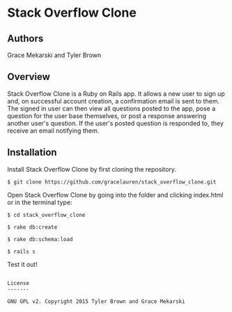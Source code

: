 Stack Overflow Clone
==============

Authors
------------
Grace Mekarski and Tyler Brown


Overview
------------
Stack Overflow Clone is a Ruby on Rails app. It allows a new user to sign up and, on successful account creation, a confirmation email is sent to them. The signed in user can then view all questions posted to the app, pose a question for the user base themselves, or post a response answering another user's question. If the user's posted question is responded to, they receive an email notifying them.


Installation
------------

Install Stack Overflow Clone by first cloning the repository.  
```
$ git clone https://github.com/gracelauren/stack_overflow_clone.git
```

Open Stack Overflow Clone by going into the folder and clicking index.html or in the terminal type:
```
$ cd stack_overflow_clone
```
```
$ rake db:create
```
```
$ rake db:schema:load
```
```
$ rails s
```

Test it out!
```

License
-------

GNU GPL v2. Copyright 2015 Tyler Brown and Grace Mekarski
